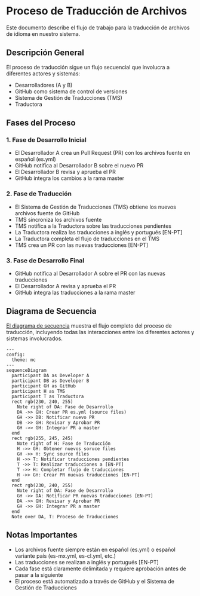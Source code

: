 # Proceso de Traducción de Archivos

Este documento describe el flujo de trabajo para la traducción de archivos de idioma en nuestro sistema.

## Descripción General

El proceso de traducción sigue un flujo secuencial que involucra a diferentes actores y sistemas:
- Desarrolladores (A y B)
- GitHub como sistema de control de versiones
- Sistema de Gestión de Traducciones (TMS)
- Traductora

## Fases del Proceso

### 1. Fase de Desarrollo Inicial
- El Desarrollador A crea un Pull Request (PR) con los archivos fuente en español (es.yml)
- GitHub notifica al Desarrollador B sobre el nuevo PR
- El Desarrollador B revisa y aprueba el PR
- GitHub integra los cambios a la rama master

### 2. Fase de Traducción
- El Sistema de Gestión de Traducciones (TMS) obtiene los nuevos archivos fuente de GitHub
- TMS sincroniza los archivos fuente
- TMS notifica a la Traductora sobre las traducciones pendientes
- La Traductora realiza las traducciones a inglés y portugués [EN-PT]
- La Traductora completa el flujo de traducciones en el TMS
- TMS crea un PR con las nuevas traducciones [EN-PT]

### 3. Fase de Desarrollo Final
- GitHub notifica al Desarrollador A sobre el PR con las nuevas traducciones
- El Desarrollador A revisa y aprueba el PR
- GitHub integra las traducciones a la rama master

## Diagrama de Secuencia

[El diagrama de secuencia](/docs/assets/seq-diagram.es.png)  muestra el flujo completo del proceso de traducción, incluyendo todas las interacciones entre los diferentes actores y sistemas involucrados.

```mermaid
---
config:
  theme: mc
---
sequenceDiagram
  participant DA as Developer A
  participant DB as Developer B
  participant GH as GitHub
  participant H as TMS
  participant T as Traductora
  rect rgb(230, 240, 255)
    Note right of DA: Fase de Desarrollo
    DA ->> GH: Crear PR es.yml (source files)
    GH ->> DB: Notificar nuevo PR
    DB ->> GH: Revisar y Aprobar PR
    GH ->> GH: Integrar PR a master
  end
  rect rgb(255, 245, 245)
    Note right of H: Fase de Traducción
    H ->> GH: Obtener nuevos soruce files
    GH ->> H: Sync source files
    H ->> T: Notificar traducciones pendientes
    T ->> T: Realizar traducciones a [EN-PT]
    T ->> H: Completar flujo de traducciones
    H ->> GH: Crear PR nuevas traducciones [EN-PT]
  end
  rect rgb(230, 240, 255)
    Note right of DA: Fase de Desarrollo
    GH ->> DA: Notificar PR nuevas traducciones [EN-PT]
    DA ->> GH: Revisar y Aprobar PR
    GH ->> GH: Integrar PR a master
  end
  Note over DA, T: Proceso de Traducciones

```

## Notas Importantes
- Los archivos fuente siempre están en español (es.yml) o español variante país (es-mx.yml, es-cl.yml, etc.)
- Las traducciones se realizan a inglés y portugués [EN-PT]
- Cada fase está claramente delimitada y requiere aprobación antes de pasar a la siguiente
- El proceso está automatizado a través de GitHub y el Sistema de Gestión de Traducciones